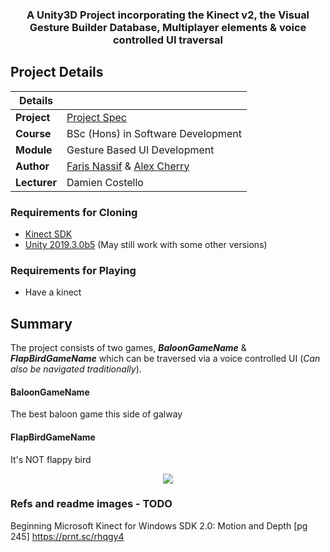 <h3 align="center">A Unity3D Project incorporating the Kinect v2, the Visual Gesture Builder Database, Multiplayer elements & voice controlled UI traversal </h3>

## Project Details

|Details  |    |
| --- | --- |
| **Project**  | [Project Spec](https://learnonline.gmit.ie/pluginfile.php/185571/mod_resource/content/0/Gesture%20Based%20UI%20Project.pdf) 
| **Course** | BSc (Hons) in Software Development
| **Module** |  Gesture Based UI Development |
| **Author** | [Faris Nassif](https://github.com/farisNassif) & [Alex Cherry](https://github.com/moecherry99) |
| **Lecturer** | Damien Costello |

### Requirements for Cloning
* [Kinect SDK](https://www.microsoft.com/en-us/download/details.aspx?id=44561)
* [Unity 2019.3.0b5](https://unity3d.com/unity/beta/2019.3.0b5) (May still work with some other versions)

### Requirements for Playing
* Have a kinect

## Summary
The project consists of two games, <b><i>BaloonGameName</i></b> & <b><i>FlapBirdGameName</i></b> which can be traversed via a voice controlled UI (<i>Can also be navigated traditionally</i>).

#### BaloonGameName
The best baloon game this side of galway

#### FlapBirdGameName
It's NOT flappy bird

<p align="center">
  <img src = "https://s5.gifyu.com/images/TatteredLateIberianchiffchaff-mobile.gif">
</p>

### Refs and readme images - TODO
Beginning Microsoft Kinect for Windows SDK 2.0: Motion and Depth [pg 245]
https://prnt.sc/rhqgy4
